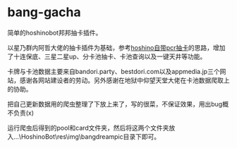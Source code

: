 # bang-gacha

简单的hoshinobot邦邦抽卡插件。

以星乃群内阿哲大佬的抽卡插件为基础，参考[hoshino自带pcr抽卡](https://github.com/Ice-Cirno/HoshinoBot/tree/master/hoshino/modules/priconne/gacha)的思路，增加了十连保底、三星二星up、分卡池抽卡、卡池查询以及一键天井等功能。

卡牌与卡池数据主要来自bandori.party、bestdori.com以及appmedia.jp三个网站，感谢各网站建设者的劳动。另外感谢在地狱中仰望天堂大佬在卡池数据爬取上的协助。

把自己更新数据用的爬虫整理了下放上来了，写的很菜，不保证效果，用出bug概不负责(x)

运行爬虫后得到的pool和card文件夹，然后将这两个文件夹放入...\HoshinoBot\res\img\bangdreampic目录下即可。
